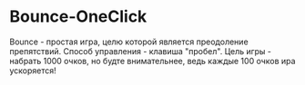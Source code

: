 # Bounce-OneClick
Bounce - простая игра, целю которой является  преодоление препятствий. Способ управления - клавиша "пробел". Цель игры - набрать 1000 очков, но будте внимательнее, ведь каждые 100 очков ира ускоряется!
